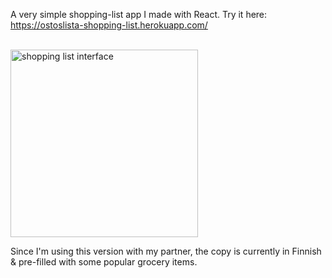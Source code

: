  A very simple shopping-list app I made with React. Try it here: https://ostoslista-shopping-list.herokuapp.com/
 <br><br>
 
<img width="300" alt="shopping list interface" src=https://user-images.githubusercontent.com/63105966/93606177-60c10e00-f9d0-11ea-9544-5dd4eda2134a.png>


Since I'm using this version with my partner, the copy is currently in Finnish & pre-filled with some popular grocery items.
